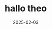 ---  
layout: startup_page  
title: "hallo theo"  
id: "hallotheo.de"  
permalink: "/hallotheohallotheo.de02032025/"  
website: "https://www.hallotheo.de/en/home-en/"  
funding_round: "Seed"  
funding_amount: "€10M"  
investors: "Insight Partners"  
about: "hallo theo is a Berlin-based digital property management company that utilizes technology and AI to improve efficiency and customer experience in the German property market. The company aims to modernize outdated processes and enhance data quality, reaction times, and service offerings for both property owners and tenants."  
markets: "Real Estate, Property Management, AI, Software"  
hq: "Berlin, Berlin, Germany"  
founded_year: "2023"  
linkedin: "https://www.linkedin.com/company/hallotheo/"  
twitter: ""  
instagram: ""  
facebook: ""  
crunchbase: "https://www.crunchbase.com/organization/hallo-theo"  
pitchbook: ""  

date_display: "03-Feb-2025"  
date: "2025-02-03"

# SEO Optimization  
meta_title: "hallo theo - Seed Funding (€10M)"  
meta_description: "hallo theo, hallo theo is a Berlin-based digital property management company that utilizes technology and AI to improve efficiency and customer experience in the ..."  
meta_keywords: "hallo theo, Real Estate, Property Management, AI, Software, Seed funding"  
canonical_url: "https://startup.projectstartups.com/hallotheohallotheo.de02032025/"  
---